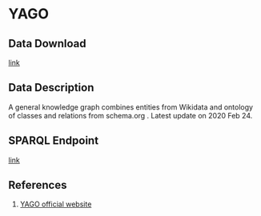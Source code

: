 # YAGO

## Data Download

[link](https://yago-knowledge.org/downloads/yago-4)

## Data Description

A general knowledge graph combines entities from Wikidata and ontology of classes and relations from schema.org . Latest update on 2020 Feb 24.

## SPARQL Endpoint

[link](https://yago-knowledge.org/sparql)

## References

1. [YAGO official website](https://yago-knowledge.org/)

